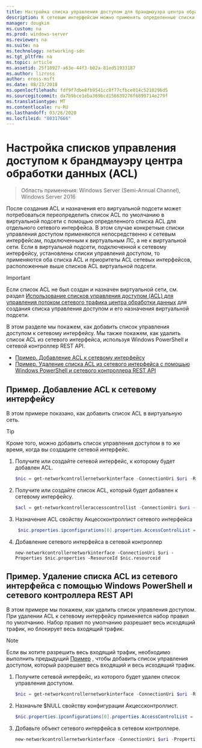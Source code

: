 ```yaml
---
title: Настройка списка управления доступом для брандмауэра центра обработки данных
description: К сетевым интерфейсам можно применять определенные списки ACL.  Если в виртуальной подсети, к которой подключен сетевой интерфейс, также установлены списки ACL, то применяются оба списка ACL, а выше — списки ACL для сетевых интерфейсов.
manager: dougkim
ms.custom: na
ms.prod: windows-server
ms.reviewer: na
ms.suite: na
ms.technology: networking-sdn
ms.tgt_pltfrm: na
ms.topic: article
ms.assetid: 25f18927-a63e-44f3-b02a-81ed51933187
ms.author: lizross
author: eross-msft
ms.date: 08/23/2018
ms.openlocfilehash: fdf9f7dbe8fb9541cc8f77cfbce014c5210296d5
ms.sourcegitcommit: da7b9bce1eba369bcd156639276f6899714e279f
ms.translationtype: MT
ms.contentlocale: ru-RU
ms.lasthandoff: 03/26/2020
ms.locfileid: "80317666"
---
```

# <a name="configure-datacenter-firewall-access-control-lists-acls"></a>Настройка списков управления доступом к брандмауэру центра обработки данных (ACL)

>Область применения: Windows Server (Semi-Annual Channel), Windows Server 2016

После создания ACL и назначения его виртуальной подсети может потребоваться переопределить список ACL по умолчанию в виртуальной подсети с помощью определенного списка ACL для отдельного сетевого интерфейса.  В этом случае конкретные списки управления доступом применяются непосредственно к сетевым интерфейсам, подключенным к виртуальным ЛС, а не к виртуальной сети. Если в виртуальной подсети, подключенной к сетевому интерфейсу, установлены списки управления доступом, то применяются оба списка ACL и приоритеты ACL сетевых интерфейсов, расположенные выше списков ACL виртуальной подсети.

>[!IMPORTANT]
>Если список ACL не был создан и назначен виртуальной сети, см. раздел [Использование списков управления доступом (ACL) для управления потоком сетевого трафика центра обработки данных](Use-Access-Control-Lists--ACLs--to-Manage-Datacenter-Network-Traffic-Flow.md) для создания списка управления доступом и его назначения виртуальной подсети.  

В этом разделе мы покажем, как добавить список управления доступом к сетевому интерфейсу. Мы также покажем, как удалить список ACL из сетевого интерфейса, используя Windows PowerShell и сетевой контроллер REST API.

- [Пример. Добавление ACL к сетевому интерфейсу](#example-add-an-acl-to-a-network-interface)
- [Пример. Удаление списка ACL из сетевого интерфейса с помощью Windows PowerShell и сетевого контроллера REST API](#example-remove-an-acl-from-a-network-interface-by-using-windows-powershell-and-the-network-controller-rest-api)


## <a name="example-add-an-acl-to-a-network-interface"></a>Пример. Добавление ACL к сетевому интерфейсу
В этом примере показано, как добавить список ACL в виртуальную сеть. 

>[!TIP]
>Кроме того, можно добавить список управления доступом в то же время, когда вы создадите сетевой интерфейс.

1. Получите или создайте сетевой интерфейс, к которому будет добавлен ACL.
 
   ```PowerShell
   $nic = get-networkcontrollernetworkinterface -ConnectionUri $uri -ResourceId "MyVM_Ethernet1"
   ```
 
2. Получите или создайте список ACL, который будет добавлен к сетевому интерфейсу.
 
   ```PowerShell
   $acl = get-networkcontrolleraccesscontrollist -ConnectionUri $uri -resourceid "AllowAllACL"
   ```
 
3. Назначение ACL свойству Акцессконтроллист сетевого интерфейса
 
   ```PowerShell
    $nic.properties.ipconfigurations[0].properties.AccessControlList = $acl
   ```
 
4. Добавление сетевого интерфейса в сетевой контроллер
 
   ```
   new-networkcontrollernetworkinterface -ConnectionUri $uri -Properties $nic.properties -ResourceId $nic.resourceid
   ```
 
## <a name="example-remove-an-acl-from-a-network-interface-by-using-windows-powershell-and-the-network-controller-rest-api"></a>Пример. Удаление списка ACL из сетевого интерфейса с помощью Windows PowerShell и сетевого контроллера REST API
В этом примере мы покажем, как удалить список управления доступом. При удалении ACL к сетевому интерфейсу применяется набор правил по умолчанию. Набор правил по умолчанию разрешает весь исходящий трафик, но блокирует весь входящий трафик.

>[!NOTE]
>Если вы хотите разрешить весь входящий трафик, необходимо выполнить предыдущий [Пример](#example-add-an-acl-to-a-network-interface) , чтобы добавить список управления доступом, который разрешает весь входящий и весь исходящий трафик.


1. Получите сетевой интерфейс, из которого будет удален список управления доступом.<br>
   ```PowerShell
   $nic = get-networkcontrollernetworkinterface -ConnectionUri $uri -ResourceId "MyVM_Ethernet1"
   ```
 
2. Назначьте $NULL свойству конфигурации Акцессконтроллист.<br>
   ```PowerShell
   $nic.properties.ipconfigurations[0].properties.AccessControlList = $null
   ```
 
3. Добавьте объект сетевого интерфейса в сетевом контроллере.<br>
   ```PowerShell
   new-networkcontrollernetworkinterface -ConnectionUri $uri -Properties $nic.properties -ResourceId $nic.resourceid
   ```
